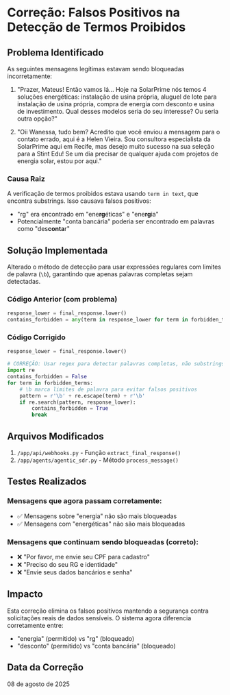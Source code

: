 # Correção: Falsos Positivos na Detecção de Termos Proibidos

## Problema Identificado

As seguintes mensagens legítimas estavam sendo bloqueadas incorretamente:

1. "Prazer, Mateus! Então vamos lá... Hoje na SolarPrime nós temos 4 soluções energéticas: instalação de usina própria, aluguel de lote para instalação de usina própria, compra de energia com desconto e usina de investimento. Qual desses modelos seria do seu interesse? Ou seria outra opção?"

2. "Oii Wanessa, tudo bem? Acredito que você enviou a mensagem para o contato errado, aqui é a Helen Vieira. Sou consultora especialista da SolarPrime aqui em Recife, mas desejo muito sucesso na sua seleção para a Stint Edu! Se um dia precisar de qualquer ajuda com projetos de energia solar, estou por aqui."

### Causa Raiz

A verificação de termos proibidos estava usando `term in text`, que encontra substrings. Isso causava falsos positivos:

- "rg" era encontrado em "ene**rg**éticas" e "ene**rg**ia"
- Potencialmente "conta bancária" poderia ser encontrado em palavras como "des**conta**r"

## Solução Implementada

Alterado o método de detecção para usar expressões regulares com limites de palavra (`\b`), garantindo que apenas palavras completas sejam detectadas.

### Código Anterior (com problema)
```python
response_lower = final_response.lower()
contains_forbidden = any(term in response_lower for term in forbidden_terms)
```

### Código Corrigido
```python
response_lower = final_response.lower()

# CORREÇÃO: Usar regex para detectar palavras completas, não substrings
import re
contains_forbidden = False
for term in forbidden_terms:
    # \b marca limites de palavra para evitar falsos positivos
    pattern = r'\b' + re.escape(term) + r'\b'
    if re.search(pattern, response_lower):
        contains_forbidden = True
        break
```

## Arquivos Modificados

1. `/app/api/webhooks.py` - Função `extract_final_response()`
2. `/app/agents/agentic_sdr.py` - Método `process_message()`

## Testes Realizados

### Mensagens que agora passam corretamente:
- ✅ Mensagens sobre "energia" não são mais bloqueadas
- ✅ Mensagens com "energéticas" não são mais bloqueadas

### Mensagens que continuam sendo bloqueadas (correto):
- ❌ "Por favor, me envie seu CPF para cadastro"
- ❌ "Preciso do seu RG e identidade"
- ❌ "Envie seus dados bancários e senha"

## Impacto

Esta correção elimina os falsos positivos mantendo a segurança contra solicitações reais de dados sensíveis. O sistema agora diferencia corretamente entre:
- "energia" (permitido) vs "rg" (bloqueado)
- "desconto" (permitido) vs "conta bancária" (bloqueado)

## Data da Correção

08 de agosto de 2025